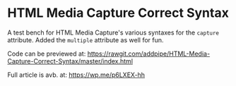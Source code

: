 # HTML Media Capture Correct Syntax
A test bench for HTML Media Capture's various syntaxes for the `capture` attribute.
Added the `multiple` attribute as well for fun.

Code can be previewed at:
https://rawgit.com/addpipe/HTML-Media-Capture-Correct-Syntax/master/index.html

Full article is avb. at:
https://wp.me/p6LXEX-hh
